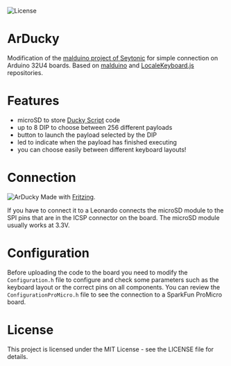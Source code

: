 ![License](https://img.shields.io/badge/license-MIT-green.svg?style=flat-square)

# ArDucky

Modification of the [malduino project of Seytonic](https://github.com/Seytonic/malduino) for simple connection on Arduino 32U4 boards.
Based on [malduino](https://github.com/Seytonic/malduino) and [LocaleKeyboard.js](https://github.com/Nurrl/LocaleKeyboard.js) repositories.

Features
========

- microSD to store [Ducky Script](https://github.com/hak5darren/USB-Rubber-Ducky/wiki/Duckyscript) code
- up to 8 DIP to choose between 256 different payloads
- button to launch the payload selected by the DIP
- led to indicate when the payload has finished executing
- you can choose easily between different keyboard layouts!

Connection
==========

![ArDucky](https://raw.githubusercontent.com/toolsprods/arducky/master/connection.png)
Made with [Fritzing](https://github.com/fritzing/fritzing-app).

If you have to connect it to a Leonardo connects the microSD module to the SPI pins that are in the ICSP connector on the board. The microSD module usually works at 3.3V.

Configuration
=============

Before uploading the code to the board you need to modify the `Configuration.h` file to configure and check some parameters such as the keyboard layout or the correct pins on all components.
You can review the `ConfigurationProMicro.h` file to see the connection to a SparkFun ProMicro board.

License
=======
This project is licensed under the MIT License - see the LICENSE file for details.
